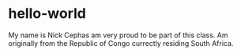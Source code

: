 # hello-world 
My name is Nick Cephas am very proud to be part of this class. Am originally from the Republic of Congo currectly residing South Africa. 
